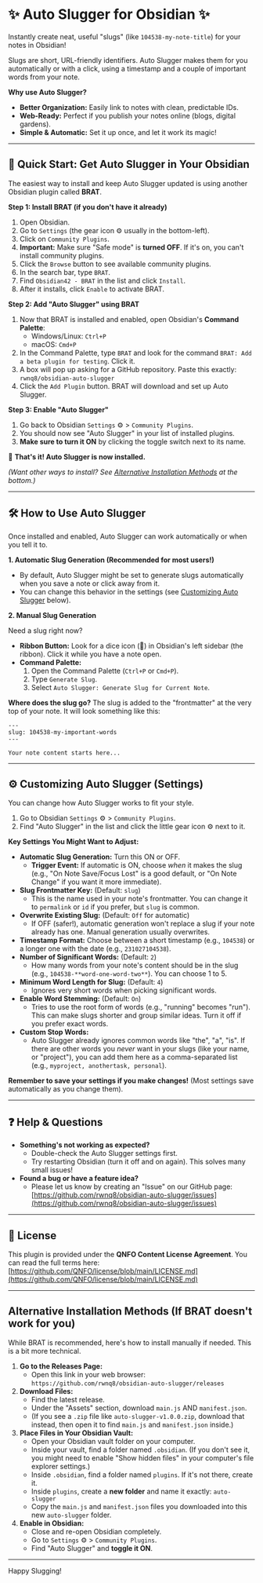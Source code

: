 # ✨ Auto Slugger for Obsidian ✨

Instantly create neat, useful "slugs" (like `104538-my-note-title`) for your notes in Obsidian!

Slugs are short, URL-friendly identifiers. Auto Slugger makes them for you automatically or with a click, using a timestamp and a couple of important words from your note.

**Why use Auto Slugger?**
*   **Better Organization:** Easily link to notes with clean, predictable IDs.
*   **Web-Ready:** Perfect if you publish your notes online (blogs, digital gardens).
*   **Simple & Automatic:** Set it up once, and let it work its magic!

---

## 🚀 Quick Start: Get Auto Slugger in Your Obsidian

The easiest way to install and keep Auto Slugger updated is using another Obsidian plugin called **BRAT**.

**Step 1: Install BRAT (if you don't have it already)**

1.  Open Obsidian.
2.  Go to `Settings` (the gear icon ⚙️ usually in the bottom-left).
3.  Click on `Community Plugins`.
4.  **Important:** Make sure "Safe mode" is **turned OFF**. If it's on, you can't install community plugins.
5.  Click the `Browse` button to see available community plugins.
6.  In the search bar, type `BRAT`.
7.  Find `Obsidian42 - BRAT` in the list and click `Install`.
8.  After it installs, click `Enable` to activate BRAT.

**Step 2: Add "Auto Slugger" using BRAT**

1.  Now that BRAT is installed and enabled, open Obsidian's **Command Palette**:
    *   Windows/Linux: `Ctrl+P`
    *   macOS: `Cmd+P`
2.  In the Command Palette, type `BRAT` and look for the command `BRAT: Add a beta plugin for testing`. Click it.
3.  A box will pop up asking for a GitHub repository. Paste this exactly:
    `rwnq8/obsidian-auto-slugger`
4.  Click the `Add Plugin` button. BRAT will download and set up Auto Slugger.

**Step 3: Enable "Auto Slugger"**

1.  Go back to Obsidian `Settings` ⚙️ > `Community Plugins`.
2.  You should now see "Auto Slugger" in your list of installed plugins.
3.  **Make sure to turn it ON** by clicking the toggle switch next to its name.

🎉 **That's it! Auto Slugger is now installed.**

*(Want other ways to install? See [Alternative Installation Methods](#-alternative-installation-methods) at the bottom.)*

---

## 🛠️ How to Use Auto Slugger

Once installed and enabled, Auto Slugger can work automatically or when you tell it to.

**1. Automatic Slug Generation (Recommended for most users!)**

*   By default, Auto Slugger might be set to generate slugs automatically when you save a note or click away from it.
*   You can change this behavior in the settings (see [Customizing Auto Slugger](#-customizing-auto-slugger) below).

**2. Manual Slug Generation**

Need a slug right now?
*   **Ribbon Button:** Look for a dice icon (🎲) in Obsidian's left sidebar (the ribbon). Click it while you have a note open.
*   **Command Palette:**
    1.  Open the Command Palette (`Ctrl+P` or `Cmd+P`).
    2.  Type `Generate Slug`.
    3.  Select `Auto Slugger: Generate Slug for Current Note`.

**Where does the slug go?**
The slug is added to the "frontmatter" at the very top of your note. It will look something like this:

```
---
slug: 104538-my-important-words
---

Your note content starts here...
```

---

## ⚙️ Customizing Auto Slugger (Settings)

You can change how Auto Slugger works to fit your style.

1.  Go to Obsidian `Settings` ⚙️ > `Community Plugins`.
2.  Find "Auto Slugger" in the list and click the little gear icon ⚙️ next to it.

**Key Settings You Might Want to Adjust:**

*   **Automatic Slug Generation:** Turn this ON or OFF.
    *   **Trigger Event:** If automatic is ON, choose *when* it makes the slug (e.g., "On Note Save/Focus Lost" is a good default, or "On Note Change" if you want it more immediate).
*   **Slug Frontmatter Key:** (Default: `slug`)
    *   This is the name used in your note's frontmatter. You can change it to `permalink` or `id` if you prefer, but `slug` is common.
*   **Overwrite Existing Slug:** (Default: `Off` for automatic)
    *   If OFF (safer!), automatic generation won't replace a slug if your note already has one. Manual generation usually overwrites.
*   **Timestamp Format:** Choose between a short timestamp (e.g., `104538`) or a longer one with the date (e.g., `231027104538`).
*   **Number of Significant Words:** (Default: `2`)
    *   How many words from your note's content should be in the slug (e.g., `104538-**word-one-word-two**`). You can choose 1 to 5.
*   **Minimum Word Length for Slug:** (Default: `4`)
    *   Ignores very short words when picking significant words.
*   **Enable Word Stemming:** (Default: `On`)
    *   Tries to use the root form of words (e.g., "running" becomes "run"). This can make slugs shorter and group similar ideas. Turn it off if you prefer exact words.
*   **Custom Stop Words:**
    *   Auto Slugger already ignores common words like "the", "a", "is". If there are other words you *never* want in your slugs (like your name, or "project"), you can add them here as a comma-separated list (e.g., `myproject, anothertask, personal`).

**Remember to save your settings if you make changes!** (Most settings save automatically as you change them).

---

## ❓ Help & Questions

*   **Something's not working as expected?**
    *   Double-check the Auto Slugger settings first.
    *   Try restarting Obsidian (turn it off and on again). This solves many small issues!
*   **Found a bug or have a feature idea?**
    *   Please let us know by creating an "Issue" on our GitHub page:
        [https://github.com/rwnq8/obsidian-auto-slugger/issues](https://github.com/rwnq8/obsidian-auto-slugger/issues)

---

## 📜 License

This plugin is provided under the **QNFO Content License Agreement**.
You can read the full terms here: [https://github.com/QNFO/license/blob/main/LICENSE.md](https://github.com/QNFO/license/blob/main/LICENSE.md)

---

## <a id="-alternative-installation-methods"></a>Alternative Installation Methods (If BRAT doesn't work for you)

While BRAT is recommended, here's how to install manually if needed. This is a bit more technical.

1.  **Go to the Releases Page:**
    *   Open this link in your web browser: `https://github.com/rwnq8/obsidian-auto-slugger/releases`
2.  **Download Files:**
    *   Find the latest release.
    *   Under the "Assets" section, download `main.js` AND `manifest.json`.
    *   (If you see a `.zip` file like `auto-slugger-v1.0.0.zip`, download that instead, then open it to find `main.js` and `manifest.json` inside.)
3.  **Place Files in Your Obsidian Vault:**
    *   Open your Obsidian vault folder on your computer.
    *   Inside your vault, find a folder named `.obsidian`. (If you don't see it, you might need to enable "Show hidden files" in your computer's file explorer settings.)
    *   Inside `.obsidian`, find a folder named `plugins`. If it's not there, create it.
    *   Inside `plugins`, create a **new folder** and name it exactly: `auto-slugger`
    *   Copy the `main.js` and `manifest.json` files you downloaded into this new `auto-slugger` folder.
4.  **Enable in Obsidian:**
    *   Close and re-open Obsidian completely.
    *   Go to `Settings` ⚙️ > `Community Plugins`.
    *   Find "Auto Slugger" and **toggle it ON**.

---

Happy Slugging!
